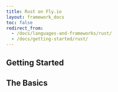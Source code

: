 ```yaml
---
title: Rust on Fly.io
layout: framework_docs
toc: false
redirect_from: 
  - /docs/languages-and-frameworks/rust/
  - /docs/getting-started/rust/
---
```



<!-- Fly is a great place to run JavaScript applications, especially if you plan on running them on multiple servers around the world so your users have a fast, snappy, low-latency experience. This becomes particularly important with applications that make use of Server-Side Rendering
or React Server Components.

If you have questions or comments about running JavaScript applications on Fly.io, create a new topic in [the Fly.io community Forum](https://community.fly.io/) and tag it with "nodejs" so the right people from Fly.io and our community can give you the support you need. -->

## Getting Started

<!-- Run through the [Starter Node.js App](https://fly.io/blog/vanilla-candy-sprinkles/) to get a feel for what it's like to deploy to Fly. If you're short on time, just do the first section and you'll have a Node.js app running in just a few minutes. -->

## The Basics

<!-- [The Basics](/docs/js/the-basics/) covers everything you need to set up, run, and manage production Node.js apps on Fly. These documents also identify some common problems you may encounter and provides some pointers on how to resolve them. -->


